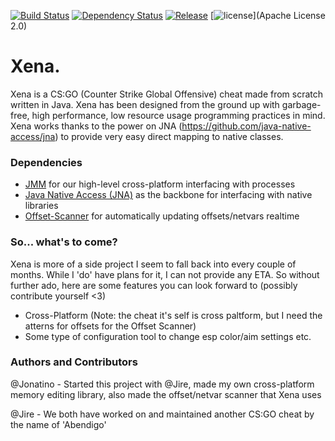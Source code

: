 [![Build Status](https://travis-ci.org/Jonatino/Xena.svg?branch=master)](https://travis-ci.org/Jonatino/Xena)
[![Dependency Status](https://www.versioneye.com/user/projects/578ab9e5c3d40f003caa34c0/badge.svg?style=flat)](https://www.versioneye.com/user/projects/578ab9e5c3d40f003caa34c0)
[![Release](https://jitpack.io/v/Jonatino/Xena.svg)](https://jitpack.io/#Jonatino/Xena)
[![license](https://img.shields.io/github/license/Jonatino/Xena.svg)](Apache License 2.0)

# Xena.
Xena is a CS:GO (Counter Strike Global Offensive) cheat made from scratch written in Java. Xena has been designed from the ground up with garbage-free, high performance, low resource usage programming practices in mind. Xena works thanks to the power on JNA (https://github.com/java-native-access/jna) to provide very easy direct mapping to native classes.


### Dependencies
- [JMM](https://github.com/Jonatino/Java-Memory-Manipulation) for our high-level cross-platform interfacing with processes
- [Java Native Access (JNA)](https://github.com/java-native-access/jna) as the backbone for interfacing with native libraries
- [Offset-Scanner](https://github.com/Jonatino/Abendigo-Offset-Scanner) for automatically updating offsets/netvars realtime


### So... what's to come?
Xena is more of a side project I seem to fall back into every couple of months. While I 'do' have plans for it, I can not provide any ETA. So without further ado, here are some features you can look forward to (possibly contribute yourself <3)
- Cross-Platform (Note: the cheat it's self is cross paltform, but I need the atterns for offsets for the Offset Scanner)
- Some type of configuration tool to change esp color/aim settings etc.


### Authors and Contributors
@Jonatino - Started this project with @Jire, made my own cross-platform memory editing library, also made the offset/netvar scanner that Xena uses

@Jire - We both have worked on and maintained another CS:GO cheat by the name of 'Abendigo'
